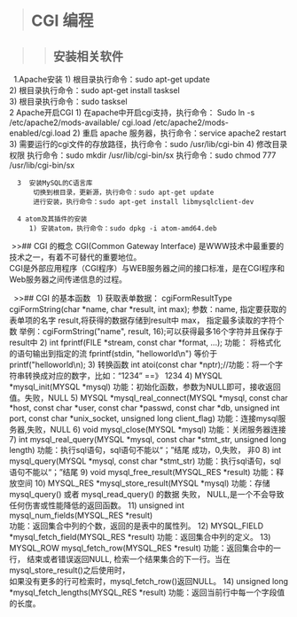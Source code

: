 ># CGI 编程  

 >>## 安装相关软件
      1.Apache安装
           1)	根目录执行命令：sudo apt-get update        
           2)	根目录执行命令：sudo apt-get install tasksel        
           3)	根目录执行命令：sudo tasksel   
        2	Apache开启CGI
         1)	在apache中开启cgi支持，执行命令：
              Sudo ln -s /etc/apache2/mods-available/
              cgi.load /etc/apache2/mods-enabled/cgi.load
         2)	重启 apache 服务器，执行命令：service apache2 restart
         3)	需要运行的cgi文件的存放路径，执行命令：sudo /usr/lib/cgi-bin
         4)	修改目录权限
              执行命令：sudo mkdir /usr/lib/cgi-bin/sx
              执行命令：sudo chmod 777 /usr/lib/cgi-bin/sx

      3	 安装MySQL的C语言库
          切换到根目录，更新源，执行命令：sudo apt-get update
          进行安装，执行命令：sudo apt-get install libmysqlclient-dev

      4	atom及其插件的安装
         1)	安装atom，执行命令：sudo dpkg -i atom-amd64.deb

  >>## CGI 的概念
        CGI(Common Gateway Interface) 是WWW技术中最重要的技术之一，有着不可替代的重要地位。  
        CGI是外部应用程序（CGI程序）与WEB服务器之间的接口标准，是在CGI程序和Web服务器之间传递信息的过程。
         
   >>## CGI 的基本函数
        1)	获取表单数据：
              cgiFormResultType cgiFormString(char *name, char *result, int max);
              参数：name, 指定要获取的表单项的名字
              result,将获得的数据存储到result中
              max， 指定最多读取的字符个数
              举例：cgiFormString("name", result,  16);可以获得最多16个字符并且保存于result中
        2)	int fprintf(FILE *stream, const char *format, ...);
            功能： 将格式化的语句输出到指定的流
            fprintf(stdin, "helloworld\n") 等价于 printf("helloworld\n);
        3)	转换函数
             int atoi(const char *nptr);//功能：将一个字符串转换成对应的数字，比如：“1234” ==》 1234
        4)	MYSQL *mysql_init(MYSQL *mysql)
             功能：初始化函数，参数为NULL即可，接收返回值。失败，NULL
        5)	MYSQL *mysql_real_connect(MYSQL *mysql, const char *host, const char *user, const char *passwd, const char *db,                  unsigned int port, const char *unix_socket, unsigned long client_flag) 
             功能：连接mysql服务器,失败，NULL
        6)	 void mysql_close(MYSQL *mysql)
             功能：关闭服务器连接
        7)	int mysql_real_query(MYSQL *mysql, const char *stmt_str, unsigned long length)
             功能：执行sql语句，sql语句不能以“；”结尾
             成功，0,失败， 非0
        8)	int mysql_query(MYSQL *mysql, const char *stmt_str)
             功能：执行sql语句，sql语句不能以“；”结尾
        9)	void mysql_free_result(MYSQL_RES *result)
              功能：释放空间
       10)	MYSQL_RES *mysql_store_result(MYSQL *mysql)
              功能：存储 mysql_query()  或者  mysql_read_query() 的数据
              失败， NULL,是一个不会导致任何伤害或性能降低的返回函数。
       11)	unsigned int mysql_num_fields(MYSQL_RES *result)   
              功能：返回集合中列的个数，返回的是表中的属性列。
       12)	MYSQL_FIELD *mysql_fetch_field(MYSQL_RES *result)
              功能：返回集合中列的定义。
       13)	MYSQL_ROW mysql_fetch_row(MYSQL_RES *result)
             功能：返回集合中的一行， 结束或者错误返回NULL, 检索一个结果集合的下一行。当在mysql_store_result()之后使用时，  
             如果没有更多的行可检索时，mysql_fetch_row()返回NULL。
       14)	unsigned long *mysql_fetch_lengths(MYSQL_RES *result)
             功能：返回当前行中每一个字段值的长度。

     
